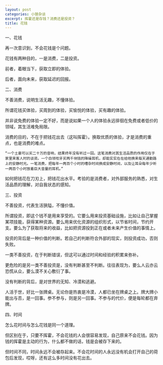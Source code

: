 ```yaml
---
layout: post
categories: 小狼杂谈
excerpt: 挥霍还是存钱？消费还是投资？
title: 花钱
---
```


一、花钱

再一次意识到，不会花钱是个问题。

花钱有两种目的，一是消费，二是投资。

前者，着眼当下，获取立即的体验。

后者，面向未来，获取延迟的回报。

二、消费

不善消费，说明生活无趣，不懂体验。

所谓花钱买体验，买周到的体验，买愉悦的体验，买有趣的体验。

并非说免费的体验一定不好，而是说如果一个人的体验永远徘徊在免费或者低价的领域，其生活难免局限。

消费的目的，不在于把钱花出去（这叫挥霍）。换取优质的体验，才是消费的重点，也是消费的难点。

	“一个土豪可以买二十万的音响，结果终年没有听过一回。这笔消费对其生活品质的作用仅在于家里来客人时的谈资。一个白领咬牙买两千块钱的降噪耳机，却能实实在在给他换来每天通勤路上的安静时光。一笔消费，把每年一两百个小时的嘈杂时间换成安静时间，以及让耳朵每年少听一两百个小时放着巨大音量的耳机。”

如何把钱花在刀刃上，把钱花出水平。考验的是消费者，对外部服务的熟悉，对生活品质的理解，对自我状态的感知。

三、投资

不善投资，代表生活狭隘，不懂价值。

所谓投资，即这个钱不是用来享受的。它要么用来投资基础设施，比如让自己掌握某项技能，获得某种资源。要么用来优化资源的组织形式，以节省时间，节约开支。要么为了获取将来的收益，比如把资源投到正在或者未来产生价值的事情上。

投资的背后是一种价值的判断。若自己的判断符合外部的现实，则投资成功，否则失败。

一类不善投资，在于判断错误，但这可以通过时间和经验的积累来弥补。

更危险的是另一类不善投资是，没有判断甚至不判断。往往表现为，要么人云亦云恐慌从众，要么漠不关心敷衍了事。

没有判断的背后，是对世界的无知、冷漠和逃避。

人活于世，好比一张牌桌。无论你是热衷是冷漠，人都已坐在牌桌之上。牌大牌小能出与否，是一回事。参不参与，则是另一回事。不参与的代价，便是每轮都在弃牌。

四、时间

怎么花时间与怎么花钱是同一个道理。

但区别在于，只要不挥霍，不会花钱的人会很容易发现，自己原来不会花钱。因为钱的挥霍是主动的行为，什么都不做的话，钱是会被存下来的。

但时间不同，时间永远不会被存起来。不会花时间的人永远没有机会打开自己的荷包后发现，哎呀，还有这么多时间没有花出去。
